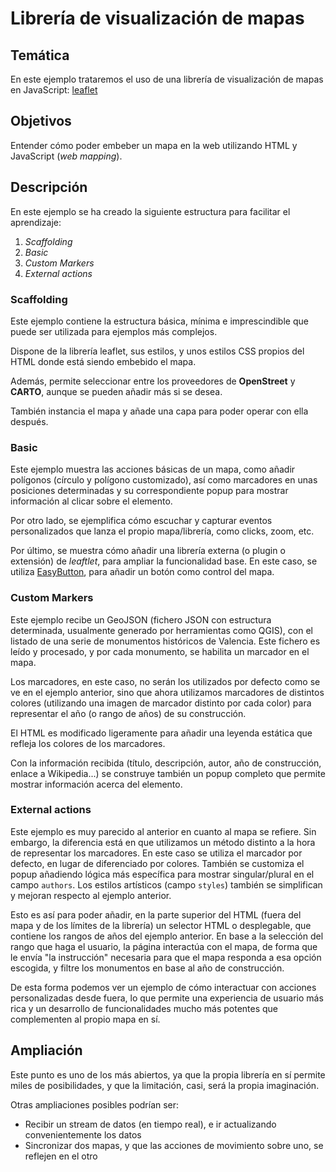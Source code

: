 # Librería de visualización de mapas

## Temática
En este ejemplo trataremos el uso de una librería de visualización de mapas en JavaScript: [leaflet](https://leafletjs.com/)

## Objetivos

Entender cómo poder embeber un mapa en la web utilizando HTML y JavaScript (*web mapping*).

## Descripción
En este ejemplo se ha creado la siguiente estructura para facilitar el aprendizaje:
1. *Scaffolding*
2. *Basic*
3. *Custom Markers*
4. *External actions*

### Scaffolding
Este ejemplo contiene la estructura básica, mínima e imprescindible que puede ser utilizada para ejemplos más complejos.

Dispone de la librería leaflet, sus estilos, y unos estilos CSS propios del HTML donde está siendo embebido el mapa.

Además, permite seleccionar entre los proveedores de **OpenStreet** y **CARTO**, aunque se pueden añadir más si se desea.

También instancia el mapa y añade una capa para poder operar con ella después.

### Basic
Este ejemplo muestra las acciones básicas de un mapa, como añadir polígonos (círculo y polígono customizado), así como marcadores en unas posiciones determinadas y su correspondiente popup para mostrar información al clicar sobre el elemento.

Por otro lado, se ejemplifica cómo escuchar y capturar eventos personalizados que lanza el propio mapa/librería, como clicks, zoom, etc.

Por último, se muestra cómo añadir una librería externa (o plugin o extensión) de *leaftlet*, para ampliar la funcionalidad base. En este caso, se utiliza [EasyButton](https://github.com/CliffCloud/Leaflet.EasyButton), para añadir un botón como control del mapa.

### Custom Markers
Este ejemplo recibe un GeoJSON (fichero JSON con estructura determinada, usualmente generado por herramientas como QGIS), con el listado de una serie de monumentos históricos de Valencia. Este fichero es leído y procesado, y por cada monumento, se habilita un marcador en el mapa.

Los marcadores, en este caso, no serán los utilizados por defecto como se ve en el ejemplo anterior, sino que ahora utilizamos marcadores de distintos colores (utilizando una imagen de marcador distinto por cada color) para representar el año (o rango de años) de su construcción.

El HTML es modificado ligeramente para añadir una leyenda estática que refleja los colores de los marcadores.

Con la información recibida (título, descripción, autor, año de construcción, enlace a Wikipedia...) se construye también un popup completo que permite mostrar información acerca del elemento.

### External actions
Este ejemplo es muy parecido al anterior en cuanto al mapa se refiere. Sin embargo, la diferencia está en que utilizamos un método distinto a la hora de representar los marcadores. En este caso se utiliza el marcador por defecto, en lugar de diferenciado por colores. También se customiza el popup añadiendo lógica más específica para mostrar singular/plural en el campo `authors`. Los estilos artísticos (campo `styles`) también se simplifican y mejoran respecto al ejemplo anterior.

Esto es así para poder añadir, en la parte superior del HTML (fuera del mapa y de los límites de la librería) un selector HTML o desplegable, que contiene los rangos de años del ejemplo anterior. En base a la selección del rango que haga el usuario, la página interactúa con el mapa, de forma que le envía "la instrucción" necesaria para que el mapa responda a esa opción escogida, y filtre los monumentos en base al año de construcción.

De esta forma podemos ver un ejemplo de cómo interactuar con acciones personalizadas desde fuera, lo que permite una experiencia de usuario más rica y un desarrollo de funcionalidades mucho más potentes que complementen al propio mapa en sí.

## Ampliación
Este punto es uno de los más abiertos, ya que la propia librería en sí permite miles de posibilidades, y que la limitación, casi, será la propia imaginación.

Otras ampliaciones posibles podrían ser:
- Recibir un stream de datos (en tiempo real), e ir actualizando convenientemente los datos
- Sincronizar dos mapas, y que las acciones de movimiento sobre uno, se reflejen en el otro
